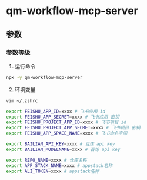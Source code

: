 # qm-workflow-mcp-server

## 参数

### 参数等级

1. 运行命令

```bash
npx -y qm-workflow-mcp-server
```

2. 环境变量

```bash
vim ~/.zshrc

export FEISHU_APP_ID=xxxx # 飞书应用 id
export FEISHU_APP_SECRET=xxxx # 飞书应用 密钥
export FEISHU_PROJECT_APP_ID=xxxx # 飞书项目 id
export FEISHU_PROJECT_APP_SECRET=xxxx # 飞书项目 密钥
export FEISHU_APP_SPACE_NAME=xxxx # 飞书命名空间

export BAILIAN_API_KEY=xxxx # 百炼 api key
export BAILIAN_MODELNAME=xxxx # 百炼 api key

export REPO_NAME=xxxx # 仓库名称
export APP_STACK_NAME=xxxx # appstack名称
export ALI_TOKEN=xxxx # appstack名称
```
